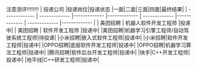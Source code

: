 注意测评!!!!!!!!
| 投递公司  |投递岗位|投递状态 |一面|二面|三面|四面|最终结果|
| ------------- | ------------- |------------- |------------- | ------------- |------------- | ------------- |------------- |
| 美团招聘 | 机器人软件开发工程师 |投递中|
| 美团招聘  | 软件开发工程师 |投递中|
|美团招聘|机器学习引擎工程师/自动驾驶系统工程师|待投递|
|小米招聘|嵌入式软件工程师|投递中|
|小米招聘|软件开发工程师|投递中|
|OPPO招聘|底层软件开发工程师|投递中|
|OPPO招聘|机器学习算法工程师|投递中|
|腾讯招聘|软件后台开发工程师|投递中|
|快手|C++开发工程师|投递中|
|地平线|C++研发工程师|投递中|